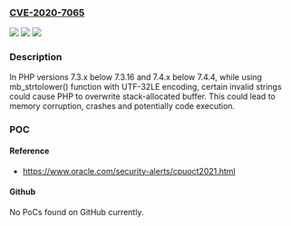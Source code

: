 ### [CVE-2020-7065](https://cve.mitre.org/cgi-bin/cvename.cgi?name=CVE-2020-7065)
![](https://img.shields.io/static/v1?label=Product&message=PHP&color=blue)
![](https://img.shields.io/static/v1?label=Version&message=7.3.x%3C%207.3.16%20&color=brighgreen)
![](https://img.shields.io/static/v1?label=Vulnerability&message=CWE-121%20Stack-based%20Buffer%20Overflow&color=brighgreen)

### Description

In PHP versions 7.3.x below 7.3.16 and 7.4.x below 7.4.4, while using mb_strtolower() function with UTF-32LE encoding, certain invalid strings could cause PHP to overwrite stack-allocated buffer. This could lead to memory corruption, crashes and potentially code execution.

### POC

#### Reference
- https://www.oracle.com/security-alerts/cpuoct2021.html

#### Github
No PoCs found on GitHub currently.


